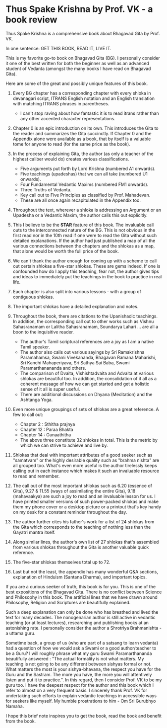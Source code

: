 # Thus Spake Krishna by Prof. VK - a book review

Thus Spake Krishna is a comprehensive book about Bhagavad Gita by Prof. VK.

In one sentence: GET THIS BOOK, READ IT, LIVE IT.

This is my favorite go-to book on Bhagavad Gita (BG). I personally consider it one of the best written for both the beginner as well as an advanced student of Vedanta (amongst the many books I have read on Bhagavad Gita).

Here are some of the great and possibly unique features of this book.

1. Every BG chapter has a corresponding chapter with every shloka in devanagari script, ITRANS English notation and an English translation with matching ITRANS phrases in parentheses.
   - I can't stop raving about how fantastic it is to read itrans rather than any other accented character representations.

2. Chapter 0 is an epic introduction on its own. This introduces the Gita to the reader and summarizes the Gita succinctly. If Chapter 0 and the Appendix alone were available as a book, that by itself is a valuable tome for anyone to read (for the same price as the book).

3. In the process of explaining Gita, the author (as only a teacher of the highest caliber would do) creates various classifications.
   - Five arguments put forth by Lord Krishna (numbered A1 onwards).
   - Five teachings (upadeshas) that we can all take (numbered U1 onwards).
   - Four Fundamental Vedantic Maxims (numbered FM1 onwards).
   - Three Truths of Vedanta.
   - Key call out to Five Principles as classified by Prof. Mahadevan.
   - These are all once again recapitulated in the Appendix too.

4. Throughout the text, wherever a shloka is addressing an Argument or an Upadesha or a Vedantic Maxim, the author calls this out explicitly.

5. This I believe to be the **STAR** feature of this book. The invaluable call outs to the interconnected nature of the BG. This is not obvious in the first read nor in the 10th read if one were to read the Gita without such detailed explanations. If the author had just published a map of all the various connections between the chapters and the shlokas as a map, that alone would be worth the full price of the book.

6. We can't thank the author enough for coming up with a scheme to call out certain shlokas a five-star shlokas. These are gems indeed. If one is confounded how do I apply this teaching, fear not, the author gives tips and ideas to immediately put the teachings in the book to practice in real life.

7. Each chapter is also split into various lessons - with a group of contiguous shlokas.

8. The important shlokas have a detailed explanation and notes.

9. Throughout the book, there are citations to the Upanishadic teachings. In addition, the corresponding call out to other works such as Vishnu Sahasranamam or Lalitha Sahasranamam, Soundarya Lahari ... are all a boon to the inquisitive reader.
   - The author's Tamil scriptural references are a joy as I am a native Tamil speaker.
   - The author also calls out various sayings by Sri Ramakrishna Paramahamsa, Swami Vivekananda, Bhagavan Ramana Maharishi, Sri Kanchi Mahaperiyava, Sri Sathya Sai Baba, Swami Paramarthanananda and others.
   - The comparison of Dvaita, Vishishtadvaita and Advaita at various shlokas are beautiful too. In addition, the consolidation of it all as a coherent message of how we can get started and get a holistic sense of it all is super useful.
   - There are additional discussions on Dhyana (Meditation) and the Ashtanga Yoga.

10. Even more unique groupings of sets of shlokas are a great reference. A few to call out:
    - Chapter 2 : Sthitha prajnya
    - Chapter 12 : Paraa Bhakta
    - Chapter 14 : Gunaathitha
    - The above three constitute 32 shlokas in total. This is the metric by which we can strive to achieve and live by.

11. Shlokas that deal with important attributes of a good seeker such as "samatvam" or the highly desirable quality such as "brahma nishta" are all grouped too. What's even more useful is the author tirelessly keeps calling out in each instance which makes it such an invaluable resource to read and remember.

12. The call out of the most important shlokas such as 6.20 (essence of Gita), 9.27 & 11.55 (ways of assimilating the entire Gita), 9.18 (mahavaakya) are such a joy to read and an invaluable lesson for us. I have printed smaller versions of such power-packed shlokas and make them my phone cover or a desktop picture or a printout that's key handy on my desk for a constant reminder throughout the day.

13. The author further cites his father's work for a list of 24 shlokas from the Gita which corresponds to the teaching of nothing less than the Gayatri mantra itself.

14. Along similar lines, the author's own list of 27 shlokas that's assembled from various shlokas throughout the Gita is another valuable quick reference.

15. The five-star shlokas themselves total up to 72.

16. Last but not the least, the appendix has many wonderful Q&A sections, explanation of Hinduism (Santana Dharma), and important topics.

If you are a curious seeker of truth, this book is for you. This is one of the best expositions of the Bhagavad Gita. There is no conflict between Science and Philosophy in this book. The artificial lines that we have drawn around Philosophy, Religion and Scriptures are beautifully explained.

Such a deep explanation can only be done who has breathed and lived the text for many decades. The nonogenarian author is still active in vedantic teaching (or at least lectures), researching and publishing books at an astonishing rate. I personally consider the author a Shrotriya Brahmanishta - a uttama guru. 

Sometime back, a group of us (who are part of a satsang to learn vedanta) had a question of how we would ask a Swami or a good author/teacher to be a Guru? I will roughly phrase what my guru Swami Paramarthananda beautifully answered : "The actual formality is not what matters. My teaching is not going to be any different between sishyas formal or not. What matters the most is your sishya-bhavana, the respect you have for the Guru and the Sastram. The more you have, the more you will attentively listen and put it to practice.". In this regard, then I consider Prof. VK to be my guru too. I have the deepest respect for the author and this book which I refer to almost on a very frequent basis. I sincerely thank Prof. VK for undertaking such efforts to explain vedantic teachings in accessible ways for seekers like myself. My humble prostrations to him - Om Sri Gurubhyo Namaha.

I hope this brief note inspires you to get the book, read the book and benefit from the book.
